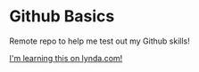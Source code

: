 Github Basics
=============

Remote repo to help me test out my Github skills!

[I'm learning this on lynda.com!](http://lynda.com)
